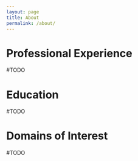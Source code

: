 ```yaml
---
layout: page
title: About
permalink: /about/
---
```


# Professional Experience
#TODO

# Education
#TODO

# Domains of Interest
#TODO